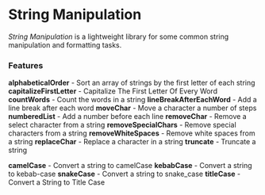 # String Manipulation

*String Manipulation* is a lightweight library for some common string manipulation and formatting tasks.

### Features

**alphabeticalOrder** - Sort an array of strings by the first letter of each string
**capitalizeFirstLetter** - Capitalize The First Letter Of Every Word
**countWords** - Count the words in a string
**lineBreakAfterEachWord** - Add a line break after each word
**moveChar** - Move a character a number of steps
**numberedList** - Add a number before each line
**removeChar** - Remove a select character from a string
**removeSpecialChars** - Remove special characters from a string
**removeWhiteSpaces** - Remove white spaces from a string
**replaceChar** - Replace a character in a string
**truncate** - Truncate a string

**camelCase** - Convert a string to camelCase
**kebabCase** - Convert a string to kebab-case
**snakeCase** - Convert a string to snake_case
**titleCase** - Convert a String to Title Case